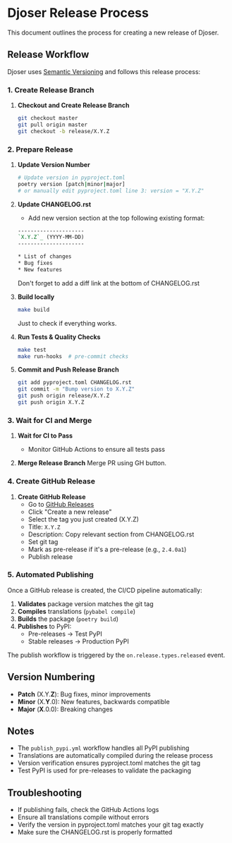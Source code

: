 # Djoser Release Process

This document outlines the process for creating a new release of Djoser.

## Release Workflow

Djoser uses [Semantic Versioning](http://semver.org/) and follows this release process:

### 1. Create Release Branch

1. **Checkout and Create Release Branch**
   ```bash
   git checkout master
   git pull origin master
   git checkout -b release/X.Y.Z
   ```

### 2. Prepare Release

1. **Update Version Number**
   ```bash
   # Update version in pyproject.toml
   poetry version [patch|minor|major]
   # or manually edit pyproject.toml line 3: version = "X.Y.Z"
   ```

2. **Update CHANGELOG.rst**
   - Add new version section at the top following existing format:
   ```rst
   ---------------------
   `X.Y.Z`_ (YYYY-MM-DD)
   ---------------------

   * List of changes
   * Bug fixes
   * New features
   ```

   Don't forget to add a diff link at the bottom of CHANGELOG.rst

3. **Build locally**
   ```bash
   make build
   ```
   Just to check if everything works.

4. **Run Tests & Quality Checks**
   ```bash
   make test
   make run-hooks  # pre-commit checks
   ```

5. **Commit and Push Release Branch**
   ```bash
   git add pyproject.toml CHANGELOG.rst
   git commit -m "Bump version to X.Y.Z"
   git push origin release/X.Y.Z
   git push origin X.Y.Z
   ```

### 3. Wait for CI and Merge

1. **Wait for CI to Pass**
   - Monitor GitHub Actions to ensure all tests pass

2. **Merge Release Branch**
   Merge PR using GH button.

### 4. Create GitHub Release

1. **Create GitHub Release**
   - Go to [GitHub Releases](https://github.com/sunscrapers/djoser/releases)
   - Click "Create a new release"
   - Select the tag you just created (X.Y.Z)
   - Title: `X.Y.Z`
   - Description: Copy relevant section from CHANGELOG.rst
   - Set git tag
   - Mark as pre-release if it's a pre-release (e.g., `2.4.0a1`)
   - Publish release

### 5. Automated Publishing

Once a GitHub release is created, the CI/CD pipeline automatically:

1. **Validates** package version matches the git tag
2. **Compiles** translations (`pybabel compile`)
3. **Builds** the package (`poetry build`)
4. **Publishes** to PyPI:
   - Pre-releases → Test PyPI
   - Stable releases → Production PyPI

The publish workflow is triggered by the `on.release.types.released` event.

## Version Numbering

- **Patch** (X.Y.**Z**): Bug fixes, minor improvements
- **Minor** (X.**Y**.0): New features, backwards compatible
- **Major** (**X**.0.0): Breaking changes

## Notes

- The `publish_pypi.yml` workflow handles all PyPI publishing
- Translations are automatically compiled during the release process
- Version verification ensures pyproject.toml matches the git tag
- Test PyPI is used for pre-releases to validate the packaging

## Troubleshooting

- If publishing fails, check the GitHub Actions logs
- Ensure all translations compile without errors
- Verify the version in pyproject.toml matches your git tag exactly
- Make sure the CHANGELOG.rst is properly formatted
